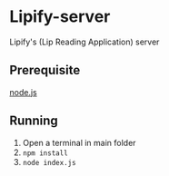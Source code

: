 # Lipify-server
Lipify's (Lip Reading Application) server

## Prerequisite
[node.js](https://nodejs.org/en/)

## Running
1. Open a terminal in main folder
2. `npm install`
3. `node index.js`
